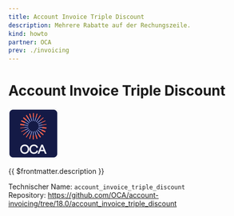 ```yaml
---
title: Account Invoice Triple Discount
description: Mehrere Rabatte auf der Rechungszeile.
kind: howto
partner: OCA
prev: ./invoicing
---
```

# Account Invoice Triple Discount
![icon_oca_app](attachments/icon_oca_app.png)

{{ $frontmatter.description }}

Technischer Name: `account_invoice_triple_discount`\
Repository: <https://github.com/OCA/account-invoicing/tree/18.0/account_invoice_triple_discount>
